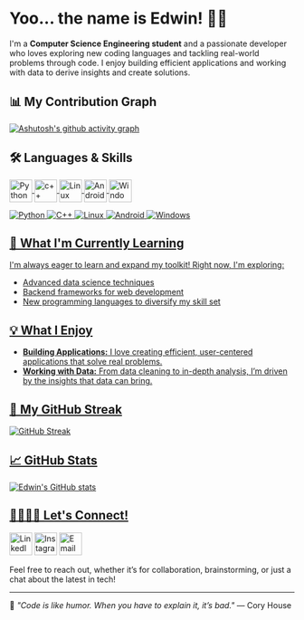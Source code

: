 # Yoo... the name is Edwin! 👋🏼

I'm a **Computer Science Engineering student** and a passionate developer who loves exploring new coding languages and tackling real-world problems through code. I enjoy building efficient applications and working with data to derive insights and create solutions.


## 📊 My Contribution Graph
[![Ashutosh's github activity graph](https://github-readme-activity-graph.vercel.app/graph?username=edwingeorgeshaji&theme=tokyo-night)](https://github.com/edwingeorgeshaji)



## 🛠️ Languages & Skills
<a href="https://www.python.org"> <img align="center" src="https://cdn.jsdelivr.net/gh/devicons/devicon/icons/python/python-original.svg" alt="Python" width="40" height="40"/><a href="https://isocpp.org/"> <img align="center" src="https://cdn.jsdelivr.net/gh/devicons/devicon/icons/cplusplus/cplusplus-original.svg" alt="c++" width="40" height="40"/> <a href="https://www.linux.org/"> <img align="center" src="https://img.icons8.com/color/48/000000/linux.png" alt="Linux" width="40" height="40"/> <a href="https://www.android.com/"> <img align="center" src="https://img.icons8.com/color/48/000000/android-os.png" alt="Android" width="40" height="40"/> <a href="https://www.microsoft.com/en-in/windows?r=1"> <img align="center" src="https://img.icons8.com/color/48/000000/windows-11.png" alt="Windows" width="40" height="40"/>

![Python](https://badgen.net/badge/Python/Proficiency/3776AB?icon=python&color=blue)
![C++](https://badgen.net/badge/C++/Proficiency/00599C?icon=code&color=cyan)
![Linux](https://badgen.net/badge/Linux/Proficiency/yellow?icon=terminal)
![Android](https://badgen.net/badge/Android/Proficiency/green?icon=android)
![Windows](https://badgen.net/badge/Windows/Proficiency/blue?icon=windows)


## 🌱 What I'm Currently Learning
I'm always eager to learn and expand my toolkit! Right now, I'm exploring:
- Advanced data science techniques
- Backend frameworks for web development
- New programming languages to diversify my skill set

## 💡 What I Enjoy
- **Building Applications:** I love creating efficient, user-centered applications that solve real problems.
- **Working with Data:** From data cleaning to in-depth analysis, I’m driven by the insights that data can bring.

## 🐍 My GitHub Streak
![GitHub Streak](https://streak-stats.demolab.com/?user=edwingeorgeshaji&theme=radical)

## 📈 GitHub Stats
![Edwin's GitHub stats](https://github-readme-stats.vercel.app/api?username=edwingeorgeshaji&show_icons=true&theme=radical)

## 🫱🏼‍🫲🏼 Let's Connect!
<a href="https://www.linkedin.com/in/edwingeorgeshaji">
  <img src="https://img.icons8.com/fluency/48/000000/linkedin.png" alt="LinkedIn" width="40" height="40"/></a> <a href="https://www.instagram.com/edwin_george_shaji"><img src="https://img.icons8.com/fluency/48/000000/instagram-new.png" alt="Instagram" width="40" height="40"/></a> <a href="https://mail.google.com/mail/?view=cm&fs=1&to=edwingeorgeshajipadiyanickal@gmail.com"><img src="https://img.icons8.com/fluency/48/000000/gmail.png" alt="Email" width="40" height="40"/></a>

Feel free to reach out, whether it’s for collaboration, brainstorming, or just a chat about the latest in tech!

---
🌟 *"Code is like humor. When you have to explain it, it’s bad."* — Cory House
